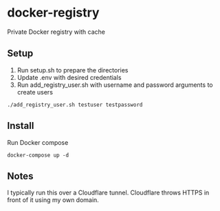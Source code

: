 # docker-registry
Private Docker registry with cache

## Setup

1. Run setup.sh to prepare the directories
2. Update .env with desired credentials
3. Run add_registry_user.sh with username and password arguments to create users

```console
./add_registry_user.sh testuser testpassword
```

## Install

Run Docker compose
```console
docker-compose up -d
```

## Notes

I typically run this over a Cloudflare tunnel. Cloudflare throws HTTPS in front of it using my own domain.
